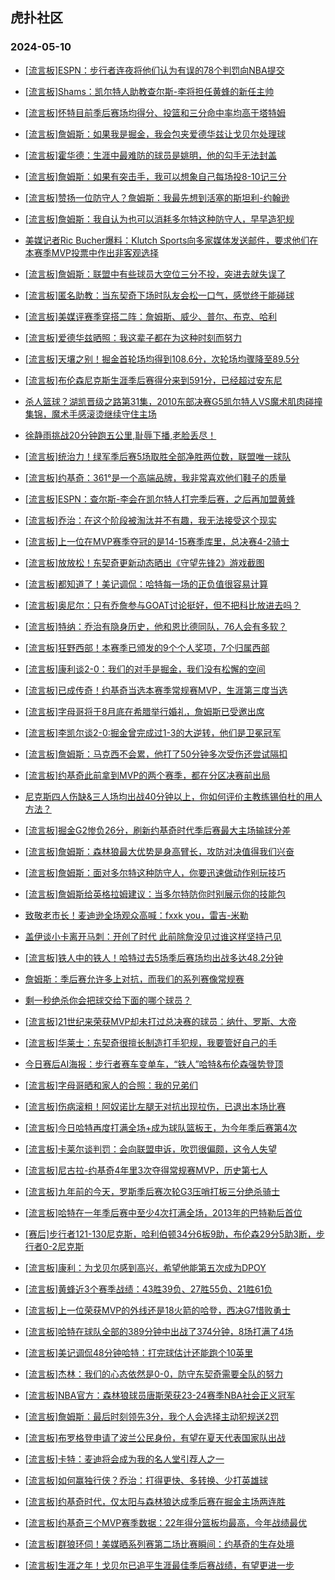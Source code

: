 ## 虎扑社区 
### 2024-05-10

+ [[流言板]ESPN：步行者连夜将他们认为有误的78个判罚向NBA提交](https://bbs.hupu.com/626254513.html)

+ [[流言板]Shams：凯尔特人助教查尔斯-李将担任黄蜂的新任主帅](https://bbs.hupu.com/626252428.html)

+ [[流言板]怀特目前季后赛场均得分、投篮和三分命中率均高于塔特姆](https://bbs.hupu.com/626252891.html)

+ [[流言板]詹姆斯：如果我是掘金，我会包夹爱德华兹让戈贝尔处理球](https://bbs.hupu.com/626255511.html)

+ [[流言板]霍华德：生涯中最难防的球员是姚明，他的勾手无法封盖](https://bbs.hupu.com/626249797.html)

+ [[流言板]詹姆斯：如果有突击手，我可以想象自己每场投8-10记三分](https://bbs.hupu.com/626249693.html)

+ [[流言板]赞扬一位防守人？詹姆斯：我最先想到活塞的斯坦利-约翰逊](https://bbs.hupu.com/626253293.html)

+ [[流言板]詹姆斯：我自认为也可以消耗多尔特这种防守人，早早造犯规](https://bbs.hupu.com/626253594.html)

+ [美媒记者Ric Bucher爆料：Klutch Sports向多家媒体发送邮件，要求他们在本赛季MVP投票中作出非客观选择](https://bbs.hupu.com/626251551.html)

+ [[流言板]詹姆斯：联盟中有些球员大空位三分不投，突进去就失误了](https://bbs.hupu.com/626249013.html)

+ [[流言板]匿名助教：当东契奇下场时队友会松一口气，感觉终于能碰球](https://bbs.hupu.com/626255733.html)

+ [[流言板]美媒评赛季穿搭二阵：詹姆斯、威少、普尔、布克、哈利](https://bbs.hupu.com/626248688.html)

+ [[流言板]爱德华兹晒照：我这辈子都在为这种时刻而努力](https://bbs.hupu.com/626254249.html)

+ [[流言板]天壤之别！掘金首轮场均得到108.6分，次轮场均骤降至89.5分](https://bbs.hupu.com/626254534.html)

+ [[流言板]布伦森尼克斯生涯季后赛得分来到591分，已经超过安东尼](https://bbs.hupu.com/626255386.html)

+ [杀人篮球？湖凯晋级之路第31集，2010东部决赛G5凯尔特人VS魔术肌肉碰撞集锦，魔术手感滚烫继续守住主场](https://bbs.hupu.com/626249540.html)

+ [徐静雨挑战20分钟跑五公里,耻辱下播,老脸丢尽！](https://bbs.hupu.com/626247406.html)

+ [[流言板]统治力！绿军季后赛5场取胜全部净胜两位数，联盟唯一球队](https://bbs.hupu.com/626254433.html)

+ [[流言板]约基奇：361°是一个高端品牌，我非常喜欢他们鞋子的质量](https://bbs.hupu.com/626246632.html)

+ [[流言板]ESPN：查尔斯-李会在凯尔特人打完季后赛，之后再加盟黄蜂](https://bbs.hupu.com/626252513.html)

+ [[流言板]乔治：在这个阶段被淘汰并不有趣，我无法接受这个现实](https://bbs.hupu.com/626249072.html)

+ [[流言板]上一位在MVP赛季夺冠的是14-15赛季库里，总决赛4-2骑士](https://bbs.hupu.com/626250226.html)

+ [[流言板]放放松！东契奇更新动态晒出《守望先锋2》游戏截图](https://bbs.hupu.com/626246842.html)

+ [[流言板]都知道了！美记调侃：哈特每一场的正负值很容易计算](https://bbs.hupu.com/626248734.html)

+ [[流言板]奥尼尔：只有乔詹参与GOAT讨论挺好，但不把科比放进去吗？](https://bbs.hupu.com/626246722.html)

+ [[流言板]特纳：乔治有隐身历史，他和恩比德同队，76人会有多软？](https://bbs.hupu.com/626246582.html)

+ [[流言板]狂野西部！本赛季已颁发的9个个人奖项，7个归属西部](https://bbs.hupu.com/626246376.html)

+ [[流言板]康利谈2-0：我们的对手是掘金，我们没有松懈的空间](https://bbs.hupu.com/626252427.html)

+ [[流言板]已成传奇！约基奇当选本赛季常规赛MVP，生涯第三度当选](https://bbs.hupu.com/626240269.html)

+ [[流言板]字母哥将于8月底在希腊举行婚礼，詹姆斯已受邀出席](https://bbs.hupu.com/626246185.html)

+ [[流言板]李凯尔谈2-0:掘金曾完成过1-3的大逆转，他们是卫冕冠军](https://bbs.hupu.com/626251443.html)

+ [[流言板]詹姆斯：马克西不会累，他打了50分钟多次受伤还尝试隔扣](https://bbs.hupu.com/626254141.html)

+ [[流言板]约基奇此前拿到MVP的两个赛季，都在分区决赛前出局](https://bbs.hupu.com/626253424.html)

+ [尼克斯四人伤缺&三人场均出战40分钟以上，你如何评价主教练锡伯杜的用人方法？](https://bbs.hupu.com/626243794.html)

+ [[流言板]掘金G2惨负26分，刷新约基奇时代季后赛最大主场输球分差](https://bbs.hupu.com/626254324.html)

+ [[流言板]詹姆斯：森林狼最大优势是身高臂长，攻防对决值得我们兴奋](https://bbs.hupu.com/626247756.html)

+ [[流言板]詹姆斯：面对多尔特这种防守人，你要迅速做动作别玩技巧](https://bbs.hupu.com/626245462.html)

+ [[流言板]詹姆斯给英格拉姆建议：当多尔特防你时别展示你的技能包](https://bbs.hupu.com/626245057.html)

+ [致敬老市长！麦迪逊全场观众高喊：fxxk you，雷吉-米勒](https://bbs.hupu.com/626244000.html)

+ [盖伊谈小卡离开马刺：开创了时代 此前除詹没见过谁这样坚持己见](https://bbs.hupu.com/626249196.html)

+ [[流言板]铁人中的铁人！哈特过去5场季后赛场均出战多达48.2分钟](https://bbs.hupu.com/626243220.html)

+ [詹姆斯：季后赛允许多上对抗，而我们的系列赛像常规赛](https://bbs.hupu.com/626244356.html)

+ [剩一秒绝杀你会把球交给下面的哪个球员？](https://bbs.hupu.com/626244521.html)

+ [[流言板]21世纪来荣获MVP却未打过总决赛的球员：纳什、罗斯、大帝](https://bbs.hupu.com/626244929.html)

+ [[流言板]华莱士：东契奇很擅长制造打手犯规，我要管好自己的手](https://bbs.hupu.com/626250752.html)

+ [今日赛后AI海报：步行者赛车变单车，“铁人”哈特&布伦森强势登顶](https://bbs.hupu.com/626247602.html)

+ [[流言板]字母哥晒和家人的合照：我的兄弟们](https://bbs.hupu.com/626254349.html)

+ [[流言板]伤病滚粗！阿奴诺比左腿无对抗出现拉伤，已退出本场比赛](https://bbs.hupu.com/626242158.html)

+ [[流言板]今日哈特再度打满全场+成为球队篮板王，为今年季后赛第4次](https://bbs.hupu.com/626243990.html)

+ [[流言板]卡莱尔谈判罚：会向联盟申诉，吹罚很偏颇，这令人失望](https://bbs.hupu.com/626244015.html)

+ [[流言板]尼古拉-约基奇4年里3次夺得常规赛MVP，历史第七人](https://bbs.hupu.com/626249356.html)

+ [[流言板]九年前的今天，罗斯季后赛次轮G3压哨打板三分绝杀骑士](https://bbs.hupu.com/626249524.html)

+ [[流言板]哈特在一年季后赛中至少4次打满全场，2013年的巴特勒后首位](https://bbs.hupu.com/626243813.html)

+ [[赛后]步行者121-130尼克斯，哈利伯顿34分6板9助，布伦森29分5助3断，步行者0-2尼克斯](https://bbs.hupu.com/626243077.html)

+ [[流言板]康利：为戈贝尔感到高兴，希望他能第五次成为DPOY](https://bbs.hupu.com/626252116.html)

+ [[流言板]黄蜂近3个赛季战绩：43胜39负、27胜55负、21胜61负](https://bbs.hupu.com/626253463.html)

+ [[流言板]上一位荣获MVP的外线还是18火箭的哈登，西决G7惜败勇士](https://bbs.hupu.com/626243019.html)

+ [[流言板]哈特在球队全部的389分钟中出战了374分钟，8场打满了4场](https://bbs.hupu.com/626243286.html)

+ [[流言板]美记调侃48分钟哈特：打完球估计还能跑个10英里](https://bbs.hupu.com/626243141.html)

+ [[流言板]杰林：我们的心态依然是0-0，防守东契奇需要全队的努力](https://bbs.hupu.com/626252206.html)

+ [[流言板]NBA官方：森林狼球员唐斯荣获23-24赛季NBA社会正义冠军](https://bbs.hupu.com/626256308.html)

+ [[流言板]詹姆斯：最后时刻领先3分，我个人会选择主动犯规送2罚](https://bbs.hupu.com/626256098.html)

+ [[流言板]布罗格登申请了波兰公民身份，有望在夏天代表国家队出战](https://bbs.hupu.com/626255928.html)

+ [[流言板]卡特：麦迪将会成为我的名人堂引荐人之一](https://bbs.hupu.com/626255852.html)

+ [[流言板]如何赢独行侠？乔治：打得更快、多转换、少打英雄球](https://bbs.hupu.com/626256080.html)

+ [[流言板]约基奇时代，仅太阳与森林狼达成季后赛在掘金主场两连胜](https://bbs.hupu.com/626255830.html)

+ [[流言板]约基奇三个MVP赛季数据：22年得分篮板均最高，今年战绩最优](https://bbs.hupu.com/626256343.html)

+ [[流言板]群狼环伺！美媒晒系列赛第二场比赛瞬间：约基奇的生存处境](https://bbs.hupu.com/626255692.html)

+ [[流言板]生涯之年！戈贝尔已追平生涯最佳季后赛战绩，有望更进一步](https://bbs.hupu.com/626254026.html)

